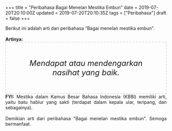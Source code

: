 +++
title = "Peribahasa Bagai Menelan Mestika Embun"
date = 2019-07-20T20:10:00Z
updated = 2019-07-20T20:10:35Z
tags = ["Peribahasa"]
draft = false
+++

<div dir="ltr" style="text-align: left;" trbidi="on"><div style="text-align: justify;">Berikut ini adalah arti dari peribahasa “Bagai menelan mestika embun”.</div><br /><div style="text-align: justify;"><b>Artinya:</b></div><div style="border: 2px dashed #ddd; font-size: 24px; height: auto; margin: 0 auto; padding: 50px; text-align: center; width: auto;"><i>Mendapat atau mendengarkan nasihat yang baik.</i></div><div style="text-align: justify;"><b>FYI:</b> Mestika dalam Kamus Besar Bahasa Indonesia (KBBI) memiliki arti, yaitu batu hablur yang sakti (terdapat dalam kepala ular, teripang, dan sebagainya).<br /><br /></div><div style="text-align: justify;">Demikian arti dari peribahasa "Bagai menelan mestika embun". Semoga bermanfaat.</div></div>
